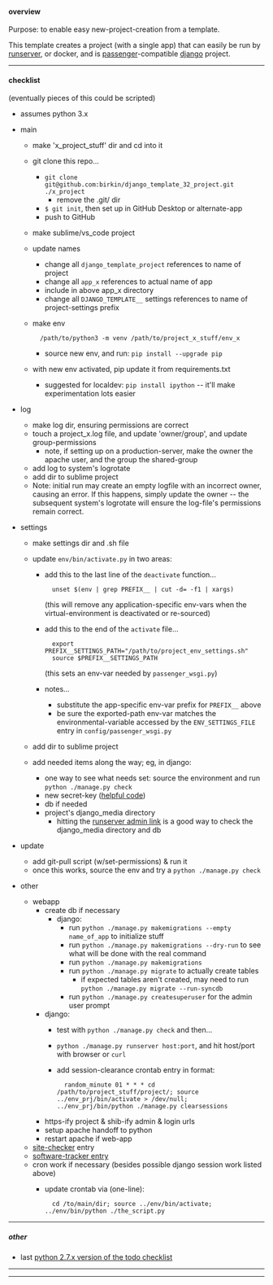 #### overview

Purpose: to enable easy new-project-creation from a template.

This template creates a project (with a single app) that can easily be run by [runserver](https://docs.djangoproject.com/en/3.2/ref/django-admin/#runserver), or docker, and is [passenger](https://www.phusionpassenger.com)-compatible [django](https://www.djangoproject.com) project.

---


#### checklist

(eventually pieces of this could be scripted)

- assumes python 3.x

- main
    - make 'x_project_stuff' dir and cd into it
    - git clone this repo...
        - `git clone git@github.com:birkin/django_template_32_project.git ./x_project`
            - remove the .git/ dir
        - `$ git init`, then set up in GitHub Desktop or alternate-app
        - push to GitHub
    - make sublime/vs_code project
    - update names
        - change all `django_template_project` references to name of project
        - change all `app_x` references to actual name of app
        - include in above app_x directory
        - change all `DJANGO_TEMPLATE__` settings references to name of project-settings prefix
    - make env

            /path/to/python3 -m venv /path/to/project_x_stuff/env_x

        - source new env, and run: `pip install --upgrade pip`
    - with new env activated, pip update it from requirements.txt
        - suggested for localdev: `pip install ipython` -- it'll make experimentation lots easier

- log
    - make log dir, ensuring permissions are correct
    - touch a project_x.log file, and update 'owner/group', and update group-permissions
        - note, if setting up on a production-server, make the owner the apache user, and the group the shared-group
    - add log to system's logrotate
    - add dir to sublime project
    - Note: initial run may create an empty logfile with an incorrect owner, causing an error. If this happens, simply update the owner -- the subsequent system's logrotate will ensure the log-file's permissions remain correct.

- settings
    - make settings dir and .sh file
    - update `env/bin/activate.py` in two areas:

        - add this to the last line of the `deactivate` function...

                unset $(env | grep PREFIX__ | cut -d= -f1 | xargs)

            (this will remove any application-specific env-vars when the virtual-environment is deactivated or re-sourced)

        - add this to the end of the `activate` file...

                export PREFIX__SETTINGS_PATH="/path/to/project_env_settings.sh"
                source $PREFIX__SETTINGS_PATH

            (this sets an env-var needed by `passenger_wsgi.py`)

        - notes...
            - substitute the app-specific env-var prefix for `PREFIX__` above
            - be sure the exported-path env-var matches the environmental-variable accessed by the `ENV_SETTINGS_FILE` entry in `config/passenger_wsgi.py`

    - add dir to sublime project
    - add needed items along the way; eg, in django:
        - one way to see what needs set: source the environment and run `python ./manage.py check`
        - new secret-key ([helpful code](https://gist.github.com/birkin/0f6245dd7eeb24c0f5ad))
        - db if needed
        - project's django_media directory
            - hitting the [runserver admin link](http://127.0.0.1:8000/admin/) is a good way to check the django_media directory and db

- update
    - add git-pull script (w/set-permissions) & run it
    - once this works, source the env and try a `python ./manage.py check`

- other
    - webapp
        - create db if necessary
            - django:
                - run `python ./manage.py makemigrations --empty name_of_app` to initialize stuff
                - run `python ./manage.py makemigrations --dry-run` to see what will be done with the real command
                - run `python ./manage.py makemigrations`
                - run `python ./manage.py migrate` to actually create tables
                    - if expected tables aren't created, may need to run `python ./manage.py migrate --run-syncdb`
                - run `python ./manage.py createsuperuser` for the admin user prompt
        - django:
            - test with `python ./manage.py check` and then...
            - `python ./manage.py runserver host:port`, and hit host/port with browser or `curl`
            - add session-clearance crontab entry in format:

                    random_minute 01 * * * cd /path/to/project_stuff/project/; source ../env_prj/bin/activate > /dev/null; ../env_prj/bin/python ./manage.py clearsessions

        - https-ify project & shib-ify admin & login urls
        - setup apache handoff to python
        - restart apache if web-app
    - [site-checker](http://library.brown.edu/services/site_checker/status/) entry
    - [software-tracker entry](https://library.brown.edu/projects/software/apps/)
    - cron work if necessary (besides possible django session work listed above)
        - update crontab via (one-line):

                cd /to/main/dir; source ../env/bin/activate; ../env/bin/python ./the_script.py

---


##### other

- last [python 2.7.x version of the todo checklist](https://gist.github.com/birkin/04a0a124d49be02e3d58/0fa4732b15cb524aec00f20fb08a5c4c9f0e0742)

---

---

